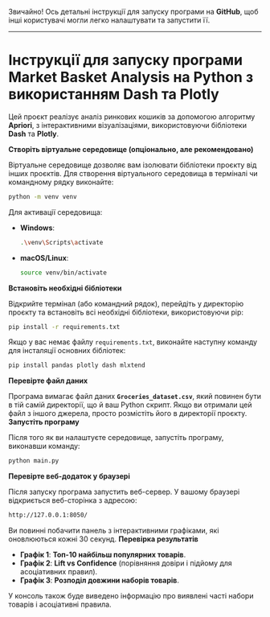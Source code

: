 Звичайно! Ось детальні інструкції для запуску програми на **GitHub**, щоб інші користувачі могли легко налаштувати та запустити її.

---

# Інструкції для запуску програми Market Basket Analysis на Python з використанням Dash та Plotly

Цей проєкт реалізує аналіз ринкових кошиків за допомогою алгоритму **Apriori**, з інтерактивними візуалізаціями, використовуючи бібліотеки **Dash** та **Plotly**.



 **Створіть віртуальне середовище (опціонально, але рекомендовано)**

   Віртуальне середовище дозволяє вам ізолювати бібліотеки проєкту від інших проєктів. Для створення віртуального середовища в терміналі чи командному рядку виконайте:
   ```bash
   python -m venv venv
   ```

   Для активації середовища:
   - **Windows**:
     ```bash
     .\venv\Scripts\activate
     ```
   - **macOS/Linux**:
     ```bash
     source venv/bin/activate
     ```
 **Встановіть необхідні бібліотеки**

   Відкрийте термінал (або командний рядок), перейдіть у директорію проєкту та встановіть всі необхідні бібліотеки, використовуючи pip:
   ```bash
   pip install -r requirements.txt
   ```

   Якщо у вас немає файлу `requirements.txt`, виконайте наступну команду для інсталяції основних бібліотек:
   ```bash
   pip install pandas plotly dash mlxtend
   ```
**Перевірте файл даних**

   Програма вимагає файл даних **`Groceries_dataset.csv`**, який повинен бути в тій самій директорії, що й ваш Python скрипт. Якщо ви отримали цей файл з іншого джерела, просто розмістіть його в директорії проєкту.
**Запустіть програму**

   Після того як ви налаштуєте середовище, запустіть програму, виконавши команду:
   ```bash
   python main.py
   ```

**Перевірте веб-додаток у браузері**

   Після запуску програма запустить веб-сервер. У вашому браузері відкриється веб-сторінка з адресою:
   ```bash
   http://127.0.0.1:8050/
   ```
   Ви повинні побачити панель з інтерактивними графіками, які оновлюються кожні 30 секунд.
**Перевірка результатів**

   - **Графік 1**: **Топ-10 найбільш популярних товарів**.
   - **Графік 2**: **Lift vs Confidence** (порівняння довіри і підйому для асоціативних правил).
   - **Графік 3**: **Розподіл довжини наборів товарів**.

   У консоль також буде виведено інформацію про виявлені часті набори товарів і асоціативні правила.



